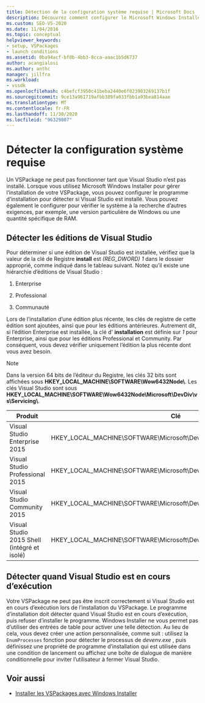 ```yaml
---
title: Détection de la configuration système requise | Microsoft Docs
description: Découvrez comment configurer le Microsoft Windows Installer pour détecter la configuration système requise, telle que l’édition de Visual Studio installée.
ms.custom: SEO-VS-2020
ms.date: 11/04/2016
ms.topic: conceptual
helpviewer_keywords:
- setup, VSPackages
- launch conditions
ms.assetid: 0ba94acf-bf0b-4bb3-8cca-aaac1b5d6737
author: acangialosi
ms.author: anthc
manager: jillfra
ms.workload:
- vssdk
ms.openlocfilehash: c4befcf3950c41beba2440e6f023983269137b1f
ms.sourcegitcommit: 9ce13a961719afbb389fa033fbb1a93bea814aae
ms.translationtype: MT
ms.contentlocale: fr-FR
ms.lasthandoff: 11/30/2020
ms.locfileid: "96329807"
---
```

# <a name="detect-system-requirements"></a>Détecter la configuration système requise
Un VSPackage ne peut pas fonctionner tant que Visual Studio n’est pas installé. Lorsque vous utilisez Microsoft Windows Installer pour gérer l’installation de votre VSPackage, vous pouvez configurer le programme d’installation pour détecter si Visual Studio est installé. Vous pouvez également le configurer pour vérifier le système à la recherche d’autres exigences, par exemple, une version particulière de Windows ou une quantité spécifique de RAM.

## <a name="detect-visual-studio-editions"></a>Détecter les éditions de Visual Studio
 Pour déterminer si une édition de Visual Studio est installée, vérifiez que la valeur de la clé de Registre **install** est *(REG_DWORD) 1* dans le dossier approprié, comme indiqué dans le tableau suivant. Notez qu’il existe une hiérarchie d’éditions de Visual Studio :

1. Enterprise

2. Professional

3. Communauté

Lors de l’installation d’une édition plus récente, les clés de registre de cette édition sont ajoutées, ainsi que pour les éditions antérieures. Autrement dit, si l’édition Enterprise est installée, la clé d' **installation** est définie sur *1* pour Enterprise, ainsi que pour les éditions Professional et Community. Par conséquent, vous devez vérifier uniquement l’édition la plus récente dont vous avez besoin.

> [!NOTE]
> Dans la version 64 bits de l’éditeur du Registre, les clés 32 bits sont affichées sous **HKEY_LOCAL_MACHINE\SOFTWARE\Wow6432Node\\**. Les clés Visual Studio sont sous **HKEY_LOCAL_MACHINE\SOFTWARE\Wow6432Node\Microsoft\DevDiv\vs\Servicing\\**.

|Produit|Clé|
|-------------|---------|
|Visual Studio Enterprise 2015|HKEY_LOCAL_MACHINE\SOFTWARE\Microsoft\DevDiv\vs\Servicing\14.0\enterprise|
|Visual Studio Professional 2015|HKEY_LOCAL_MACHINE\SOFTWARE\Microsoft\DevDiv\vs\Servicing\14.0\professional|
|Visual Studio Community 2015|HKEY_LOCAL_MACHINE\SOFTWARE\Microsoft\DevDiv\vs\Servicing\14.0\community|
|Visual Studio 2015 Shell (intégré et isolé)|HKEY_LOCAL_MACHINE\SOFTWARE\Microsoft\DevDiv\vs\Servicing\14.0\isoshell|

## <a name="detect-when-visual-studio-is-running"></a>Détecter quand Visual Studio est en cours d’exécution
 Votre VSPackage ne peut pas être inscrit correctement si Visual Studio est en cours d’exécution lors de l’installation du VSPackage. Le programme d’installation doit détecter quand Visual Studio est en cours d’exécution, puis refuser d’installer le programme. Windows Installer ne vous permet pas d’utiliser des entrées de table pour activer une telle détection. Au lieu de cela, vous devez créer une action personnalisée, comme suit : utilisez la `EnumProcesses` fonction pour détecter le processus de *devenv.exe* , puis définissez une propriété de programme d’installation qui est utilisée dans une condition de lancement ou affichez une boîte de dialogue de manière conditionnelle pour inviter l’utilisateur à fermer Visual Studio.

## <a name="see-also"></a>Voir aussi
- [Installer les VSPackages avec Windows Installer](../../extensibility/internals/installing-vspackages-with-windows-installer.md)
